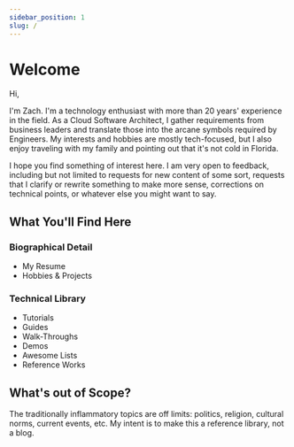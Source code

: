 ```yaml
---
sidebar_position: 1
slug: /
---
```


# Welcome

Hi,

I'm Zach. I'm a technology enthusiast with more than 20 years' experience in the field. As a Cloud Software Architect,
I gather requirements from business leaders and translate those into the arcane symbols required by Engineers.
My interests and hobbies are mostly tech-focused, but I also enjoy traveling with my family and pointing out that
it's not cold in Florida.

I hope you find something of interest here. I am very open to feedback, including but not limited to requests for
new content of some sort, requests that I clarify or rewrite something to make more sense, corrections on technical
points, or whatever else you might want to say. 

## What You'll Find Here

### Biographical Detail

- My Resume
- Hobbies & Projects

### Technical Library

- Tutorials
- Guides
- Walk-Throughs
- Demos
- Awesome Lists
- Reference Works

## What's out of Scope? 

The traditionally inflammatory topics are off limits: politics, religion, cultural norms, current events, etc. 
My intent is to make this a reference library, not a blog. 